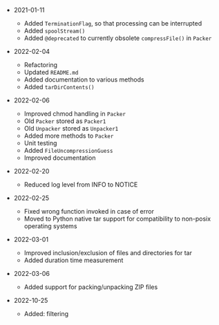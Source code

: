 * 2021-01-11
	* Added `TerminationFlag`, so that processing can be interrupted
	* Added `spoolStream()`
	* Added `@deprecated` to currently obsolete `compressFile()` in `Packer`

* 2022-02-04
	* Refactoring
	* Updated `README.md`
	* Added documentation to various methods
	* Added `tarDirContents()`

* 2022-02-06
	* Improved chmod handling in `Packer`
	* Old `Packer` stored as `Packer1`
	* Old `Unpacker` stored as `Unpacker1`
	* Added more methods to `Packer`
	* Unit testing
	* Added `FileUncompressionGuess`
	* Improved documentation

* 2022-02-20
	* Reduced log level from INFO to NOTICE

* 2022-02-25
	* Fixed wrong function invoked in case of error
	* Moved to Python native tar support for compatibility to non-posix operating systems

* 2022-03-01
	* Improved inclusion/exclusion of files and directories for tar
	* Added duration time measurement

* 2022-03-06
	* Added support for packing/unpacking ZIP files

* 2022-10-25
	* Added: filtering

